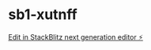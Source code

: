 # sb1-xutnff

[Edit in StackBlitz next generation editor ⚡️](https://stackblitz.com/~/github.com/gvtroutman/sb1-xutnff)